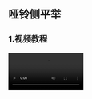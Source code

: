 ## 哑铃侧平举

### 1.视频教程

<video src="./视频文件/哑铃侧平举.mp4" style="zoom:50%;"/>

### 2.训练内容

- 训练位置：肩膀中束
- 训练组数：6-8，多次数
- 每组个数：12-15个

### 3.细节事项

- 斜方肌往下压，不要耸肩
- 身体微微向前倾
- 肘关节向前推一点，肩胛骨打开
- 最高点时，肩最高，手肘其次，手最低。
- **顶峰不需要停顿**，否则斜方肌用力